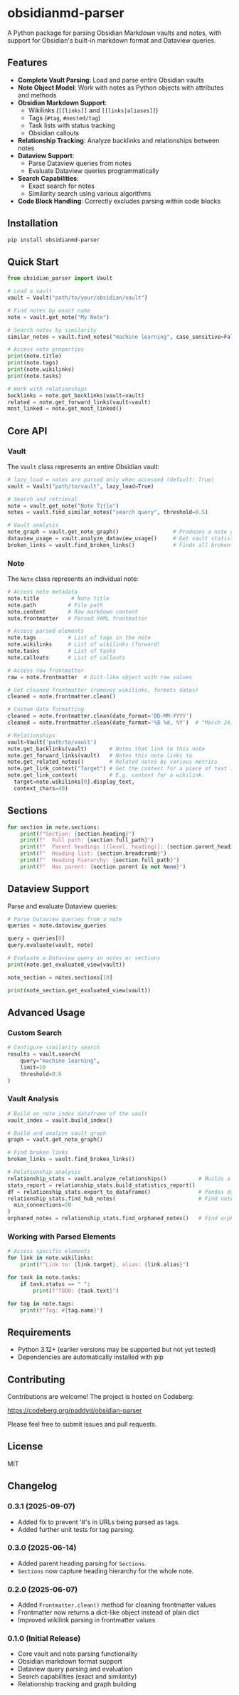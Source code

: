 # obsidianmd-parser

A Python package for parsing Obsidian Markdown vaults and notes, with support for Obsidian's built-in markdown format and Dataview queries.

## Features

- **Complete Vault Parsing**: Load and parse entire Obsidian vaults
- **Note Object Model**: Work with notes as Python objects with attributes and methods
- **Obsidian Markdown Support**: 
  - Wikilinks (`[[links]]` and `[[links|aliases]]`)
  - Tags (`#tag`, `#nested/tag`)
  - Task lists with status tracking
  - Obsidian callouts
- **Relationship Tracking**: Analyze backlinks and relationships between notes
- **Dataview Support**: 
  - Parse Dataview queries from notes
  - Evaluate Dataview queries programmatically
- **Search Capabilities**:
  - Exact search for notes
  - Similarity search using various algorithms
- **Code Block Handling**: Correctly excludes parsing within code blocks

## Installation

```bash
pip install obsidianmd-parser
```

## Quick Start

```python
from obsidian_parser import Vault

# Load a vault
vault = Vault("path/to/your/obsidian/vault")

# Find notes by exact name
note = vault.get_note("My Note")

# Search notes by similarity
similar_notes = vault.find_notes("machine learning", case_sensitive=False)

# Access note properties
print(note.title)
print(note.tags)
print(note.wikilinks)
print(note.tasks)

# Work with relationships
backlinks = note.get_backlinks(vault=vault)
related = note.get_forward_links(vault=vault)
most_linked = note.get_most_linked()
```

## Core API

### Vault

The `Vault` class represents an entire Obsidian vault:

```python
# lazy_load = notes are parsed only when accessed (default: True)
vault = Vault("path/to/vault", lazy_load=True)

# Search and retrieval
note = vault.get_note("Note Title")
notes = vault.find_similar_notes("search query", threshold=0.5)

# Vault analysis
note_graph = vault.get_note_graph()                 # Produces a note graph tuple object
dataview_usage = vault.analyze_dataview_usage()     # Get vault statistics for dataview queries
broken_links = vault.find_broken_links()            # Finds all broken links in the vault
```

### Note

The `Note` class represents an individual note:

```python
# Access note metadata
note.title          # Note title
note.path          # File path
note.content       # Raw markdown content
note.frontmatter   # Parsed YAML frontmatter

# Access parsed elements
note.tags          # List of tags in the note
note.wikilinks     # List of wikilinks (forward)
note.tasks         # List of tasks
note.callouts      # List of callouts

# Access raw frontmatter
raw = note.frontmatter  # Dict-like object with raw values

# Get cleaned frontmatter (removes wikilinks, formats dates)
cleaned = note.frontmatter.clean()

# Custom date formatting
cleaned = note.frontmatter.clean(date_format='DD-MM-YYYY')
cleaned = note.frontmatter.clean(date_format='%B %d, %Y')  # "March 24, 2025"

# Relationships
vault=Vault('path/to/vault')
note.get_backlinks(vault)       # Notes that link to this note
note.get_forward_links(vault)   # Notes this note links to
note.get_related_notes()        # Related notes by various metrics
note.get_link_context("Target") # Get the context for a piece of text in your note 
note.get_link_context(          # E.g. context for a wikilink.
  target=note.wikilinks[0].display_text, 
  context_chars=40)
```

## Sections

```python
for section in note.sections:
    print(f"Section: {section.heading}")
    print(f"  Full path: {section.full_path}")
    print(f"  Parent headings [(level, heading)]: {section.parent_headings}")
    print(f"  Heading list: {section.breadcrumb}")
    print(f"  Heading hierarchy: {section.full_path}")
    print(f"  Has parent: {section.parent is not None}")
```

## Dataview Support

Parse and evaluate Dataview queries:

```python
# Parse Dataview queries from a note
queries = note.dataview_queries

query = queries[0]
query.evaluate(vault, note)

# Evaluate a Dataview query in notes or sections
print(note.get_evaluated_view(vault))

note_section = notes.sections[10]

print(note_section.get_evaluated_view(vault))
```

## Advanced Usage

### Custom Search

```python
# Configure similarity search
results = vault.search(
    query="machine learning",
    limit=10
    threshold=0.6
)
```

### Vault Analysis

```python
# Build an note index dataframe of the vault
vault_index = vault.build_index()

# Build and analyze vault graph
graph = vault.get_note_graph()

# Find broken links
broken_links = vault.find_broken_links()

# Relationship analysis
relationship_stats = vault.analyze_relationships()          # Builds a Relationship Analyzer object
stats_report = relationship_stats.build_statistics_report()
df = relationship_stats.export_to_dataframe()               # Pandas dataframe object
relationship_stats.find_hub_notes(                          # Find notes with lots of connections (default = 10)
  min_connections=50
) 
orphaned_notes = relationship_stats.find_orphaned_notes()   # Find orphaned notes (no backlinks)
```

### Working with Parsed Elements

```python
# Access specific elements
for link in note.wikilinks:
    print(f"Link to: {link.target}, alias: {link.alias}")

for task in note.tasks:
    if task.status == " ":
        print(f"TODO: {task.text}")

for tag in note.tags:
    print(f"Tag: #{tag.name}")
```

## Requirements

- Python 3.12+ (earlier versions may be supported but not yet tested)
- Dependencies are automatically installed with pip

## Contributing

Contributions are welcome! The project is hosted on Codeberg:

https://codeberg.org/paddyd/obsidian-parser

Please feel free to submit issues and pull requests.

## License

MIT

## Changelog

### 0.3.1 (2025-09-07)
- Added fix to prevent '#'s in URLs being parsed as tags.
- Added further unit tests for tag parsing.

### 0.3.0 (2025-06-14)
- Added parent heading parsing for `Sections`.
- `Sections` now capture heading hierarchy for the whole note.

### 0.2.0 (2025-06-07)
- Added `Frontmatter.clean()` method for cleaning frontmatter values
- Frontmatter now returns a dict-like object instead of plain dict
- Improved wikilink parsing in frontmatter values

### 0.1.0 (Initial Release)
- Core vault and note parsing functionality
- Obsidian markdown format support
- Dataview query parsing and evaluation
- Search capabilities (exact and similarity)
- Relationship tracking and graph building
